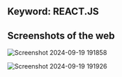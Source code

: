 ## Keyword: REACT.JS

## Screenshots of the web
![Screenshot 2024-09-19 191858](https://github.com/user-attachments/assets/ff66199e-c264-42e5-a46a-b62d283dba29)

![Screenshot 2024-09-19 191926](https://github.com/user-attachments/assets/c29eec2f-4561-47d3-9c18-5df89438ca44)

